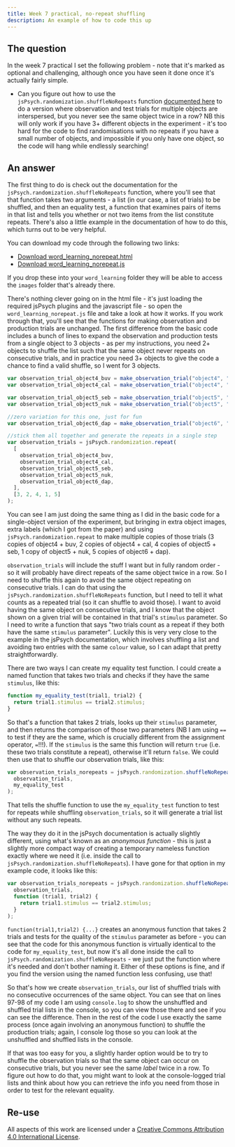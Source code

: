 ```yaml
---
title: Week 7 practical, no-repeat shuffling
description: An example of how to code this up
---
```


## The question

In the week 7 practical I set the following problem - note that it's marked as optional and challenging, although once you have seen it done once it's actually fairly simple.

- Can you figure out how to use the `jsPsych.randomization.shuffleNoRepeats` function [documented here](https://www.jspsych.org/7.3/reference/jspsych-randomization/#jspsychrandomizationshufflenorepeats) to do a version where observation and test trials for multiple objects are interspersed, but you never see the same object twice in a row? NB this will only work if you have 3+ different objects in the experiment - it's too hard for the code to find randomisations with no repeats if you have a small number of objects, and impossible if you only have one object, so the code will hang while  endlessly searching!

## An answer

The first thing to do is check out the documentation for the `jsPsych.randomization.shuffleNoRepeats` function, where you'll see that that function takes two arguments - a list (in our case, a list of trials) to be shuffled, and then an equality test, a function that examines pairs of items in that list and tells you whether or not two items from the list constitute repeats. There's also a little example in the documentation of how to do this, which turns out to be very helpful. 

You can download my code through the following two links:
- <a href="code/word_learning_norepeat/word_learning_norepeat.html" download> Download word_learning_norepeat.html</a>
- <a href="code/word_learning_norepeat/word_learning_norepeat.js" download> Download word_learning_norepeat.js</a>

If you drop these into your `word_learning` folder they will be able to access the `images` folder that's already there.

There's nothing clever going on in the html file - it's just loading the required jsPsych plugins and the javascript file - so open the `word_learning_norepeat.js` file and take a look at how it works. If you work through that, you'll see that the functions for making observation and production trials are unchanged. The first difference from the basic code includes a bunch of lines to expand the observation and production tests from a single object to 3 objects - as per my instructions, you need 2+ objects to shuffle the list such that the same object never repeats on consecutive trials, and in practice you need 3+ objects to give the code a chance to find a valid shuffle, so I went for 3 objects. 

```js
var observation_trial_object4_buv = make_observation_trial("object4", "buv");
var observation_trial_object4_cal = make_observation_trial("object4", "cal");

var observation_trial_object5_seb = make_observation_trial("object5", "seb");
var observation_trial_object5_nuk = make_observation_trial("object5", "nuk");

//zero variation for this one, just for fun
var observation_trial_object6_dap = make_observation_trial("object6", "dap");

//stick them all together and generate the repeats in a single step
var observation_trials = jsPsych.randomization.repeat(
  [
    observation_trial_object4_buv,
    observation_trial_object4_cal,
    observation_trial_object5_seb,
    observation_trial_object5_nuk,
    observation_trial_object6_dap,
  ],
  [3, 2, 4, 1, 5]
);
```

You can see I am just doing the same thing as I did in the basic code for a single-object version of the experiment, but bringing in extra object images, extra labels (which I got from the paper) and using `jsPsych.randomization.repeat` to make multiple copies of those trials (3 copies of object4 + buv, 2 copies of object4 + cal, 4 copies of object5 + seb, 1 copy of object5 + nuk, 5 copies of object6 + dap). 

`observation_trials` will include the stuff I want but in fully random order - so it will probably have direct repeats of the same object twice in a row. So I need to shuffle this again to avoid the same object repeating on consecutive trials. I can do that using the `jsPsych.randomization.shuffleNoRepeats` function, but I need to tell it what counts as a repeated trial (so it can shuffle to avoid those). I want to avoid having the same object on consecutive trials, and I know that the object shown on a given trial will be contained in that trial's `stimulus` parameter. So I need to write a function that says "two trials count as a repeat if they both have the same `stimulus` parameter". Luckily this is very very close to the example in the jsPsych documentation, which involves shuffling a list and avoiding two entries with the same `colour` value, so I can adapt that pretty straightforwardly. 

There are two ways I can create my equality test function. I could create a named function that takes two trials and checks if they have the same `stimulus`, like this:
```js
function my_equality_test(trial1, trial2) {
  return trial1.stimulus == trial2.stimulus;
}
```

So that's a function that takes 2 trials, looks up their `stimulus` parameter, and then returns the comparison of those two parameters (NB I am using `==` to test if they are the same, which is crucially different from the assignment operator, `=`!!!). If the `stimulus` is the same this function will return `true` (i.e. these two trials constitute a repeat), otherwise it'll return `false`. We could then use that to shuffle our observation trials, like this:

```js
var observation_trials_norepeats = jsPsych.randomization.shuffleNoRepeats(
  observation_trials,
  my_equality_test
);
```

That tells the shuffle function to use the `my_equality_test` function to test for repeats while shuffling `observation_trials`, so it will generate a trial list without any such repeats. 

The way they do it in the jsPsych documentation is actually slightly different, using what's known as an *anonymous function* - this is just a slightly more compact way of creating a temporary nameless function exactly where we need it (i.e. inside the call to `jsPsych.randomization.shuffleNoRepeats`). I have gone for that option in my example code, it looks like this:

```js
var observation_trials_norepeats = jsPsych.randomization.shuffleNoRepeats(
  observation_trials,
  function (trial1, trial2) {
    return trial1.stimulus == trial2.stimulus;
  }
);
```

`function(trial1,trial2) {...}` creates an anonymous function that takes 2 trials and tests for the quality of the `stimulus` parameter as before - you can see that the code for this anonymous function is virtually identical to the code for `my_equality_test`, but now it's all done inside the call to `jsPsych.randomization.shuffleNoRepeats` - we just put the function where it's needed and don't bother naming it. Either of these options is fine, and if you find the version using the named function less confusing, use that! 

So that's how we create `observation_trials`, our list of shuffled trials with no consecutive occurrences of the same object. You can see that on lines 97-98 of my code I am using `console.log` to show the unshuffled and shuffled trial lists in the console, so you can view those there and see if you can see the difference. Then in the rest of the code I use exactly the same process (once again involving an anonymous function) to shuffle the production trials; again, I console log those so you can look at the unshuffled and shuffled lists in the console. 

If that was too easy for you, a slightly harder option would be to try to shuffle the observation trials so that the same object can occur on consecutive trials, but you never see the same *label* twice in a row. To figure out how to do that, you might want to look at the console-logged trial lists and think about how you can retrieve the info you need from those in order to test for the relevant equality.

## Re-use

All aspects of this work are licensed under a [Creative Commons Attribution 4.0 International License](http://creativecommons.org/licenses/by/4.0/).
